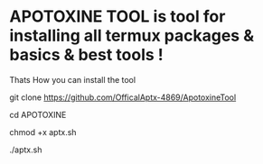 # APOTOXINE TOOL is tool for installing all termux packages & basics & best tools !

Thats How you can install the tool

git clone https://github.com/OfficalAptx-4869/ApotoxineTool

cd APOTOXINE

chmod +x aptx.sh

./aptx.sh
